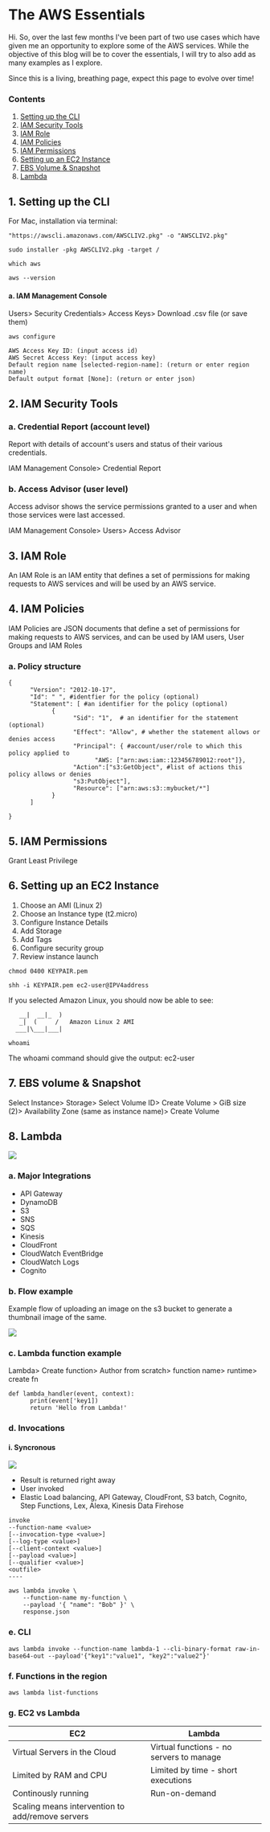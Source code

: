 # The AWS Essentials 

Hi. So, over the last few months I've been part of two use cases which have given me an opportunity to explore some of the AWS services. While the objective of this blog will be to cover the essentials, I will try to also add as many examples as I explore. 

Since this is a living, breathing page, expect this page to evolve over time! 

### Contents
 1.  [Setting up the CLI](https://github.com/blessinvarkey/musings/blob/wip-1/posts/cloud/aws/theory/19-01-2022-exploring-aws-services.md#setting-up-the-cli)
 2. [IAM Security Tools](https://github.com/blessinvarkey/musings/blob/wip-1/posts/cloud/aws/theory/19-01-2022-exploring-aws-services.md#iam-security-tools) 
 3. [IAM Role](https://github.com/blessinvarkey/musings/blob/wip-1/posts/cloud/aws/theory/19-01-2022-exploring-aws-services.md#iam-role) 
 4. [IAM Policies](https://github.com/blessinvarkey/musings/blob/wip-1/posts/cloud/aws/theory/19-01-2022-exploring-aws-services.md#iam-policies) 
 5. [IAM Permissions](https://github.com/blessinvarkey/musings/blob/wip-1/posts/cloud/aws/theory/19-01-2022-exploring-aws-services.md#iam-permissions) 
 6. [Setting up an EC2 Instance](https://github.com/blessinvarkey/musings/blob/wip-1/posts/cloud/aws/theory/19-01-2022-exploring-aws-services.md#setting-up-an-ec2-instance)  
 7. [EBS Volume & Snapshot](https://github.com/blessinvarkey/musings/blob/wip-1/posts/cloud/aws/theory/19-01-2022-exploring-aws-services.md#ebs-volume--snapshot)  
 8. [Lambda](https://github.com/blessinvarkey/musings/blob/wip-1/posts/cloud/aws/theory/19-01-2022-exploring-aws-services.md#lambda)  

## 1. Setting up the CLI
For Mac, installation via terminal:

```
"https://awscli.amazonaws.com/AWSCLIV2.pkg" -o "AWSCLIV2.pkg"
```
```
sudo installer -pkg AWSCLIV2.pkg -target /      

```
```
which aws
```
```
aws --version
```

#### a. IAM Management Console  
Users> Security Credentials> Access Keys> Download .csv file (or save them)

```
aws configure
```
```
AWS Access Key ID: (input access id)
AWS Secret Access Key: (input access key)
Default region name [selected-region-name]: (return or enter region name)
Default output format [None]: (return or enter json)
```

## 2. IAM Security Tools

### a. Credential Report (account level)
Report with details of account's users and status of their various credentials.  

IAM Management Console> Credential Report
 
### b. Access Advisor (user level)
Access advisor shows the service permissions granted to a user and when those services were last accessed. 

IAM Management Console> Users> Access Advisor


## 3. IAM Role
An IAM Role is an IAM entity that defines a set of permissions for making requests to AWS services and will be used by an AWS service. 

## 4. IAM Policies
IAM Policies are JSON documents that define a set of permissions for making requests to AWS services, and can be used by IAM users, User Groups and IAM Roles

### a. Policy structure
```
{
      "Version": "2012-10-17",
      "Id": " ", #identfier for the policy (optional)
      "Statement": [ #an identifier for the policy (optional)
            {
                  "Sid": "1",  # an identifier for the statement (optional)
                  "Effect": "Allow", # whether the statement allows or denies access 
                  "Principal": { #account/user/role to which this policy applied to 
                        "AWS: ["arn:aws:iam::123456789012:root"]},
                  "Action":["s3:GetObject", #list of actions this policy allows or denies
                  "s3:PutObject"],
                  "Resource": ["arn:aws:s3::mybucket/*"]
            }
      ]

}
```

## 5. IAM Permissions
Grant Least Privilege 


## 6. Setting up an EC2 Instance

1. Choose an AMI (Linux 2)
2. Choose an Instance type (t2.micro)
3. Configure Instance Details
4. Add Storage 
5. Add Tags
6. Configure security group
7. Review instance launch 

```
chmod 0400 KEYPAIR.pem 
```
```
shh -i KEYPAIR.pem ec2-user@IPV4address
```
If you selected Amazon Linux, you should now be able to see: 

       __|  __|_  )
       _|  (     /   Amazon Linux 2 AMI
      ___|\___|___|



```
whoami
```
The whoami command should give the output: ec2-user

## 7. EBS volume & Snapshot

Select Instance> Storage> Select Volume ID> Create Volume > GiB size (2)> Availability Zone (same as instance name)> Create Volume


## 8. Lambda

![](aws-lambda.png)

### a. Major Integrations
- API Gateway
- DynamoDB
- S3
- SNS
- SQS
- Kinesis
- CloudFront 
- CloudWatch EventBridge 
- CloudWatch Logs
- Cognito

### b. Flow example
Example flow of uploading an image on the s3 bucket to generate a thumbnail image of the same.

![](aws-lambda-example.png)


### c. Lambda function example 

Lambda> Create function> Author from scratch> function name> runtime> create fn
```
def lambda_handler(event, context):
      print(event['key1])
      return 'Hello from Lambda!'
```


### d. Invocations
#### i. Syncronous 
![](aws-lambda-syncronous-invocation.png)
- Result is returned right away
- User invoked 
- Elastic Load balancing, API Gateway, CloudFront, S3 batch, Cognito, Step Functions, Lex, Alexa, Kinesis Data Firehose

```
invoke
--function-name <value>
[--invocation-type <value>]
[--log-type <value>]
[--client-context <value>]
[--payload <value>]
[--qualifier <value>]
<outfile>
----

aws lambda invoke \
    --function-name my-function \
    --payload '{ "name": "Bob" }' \
    response.json
```

### e. CLI

```
aws lambda invoke --function-name lambda-1 --cli-binary-format raw-in-base64-out --payload'{"key1":"value1", "key2":"value2"}'  
```

### f. Functions in the region
```
aws lambda list-functions
```
### g. EC2 vs Lambda 

|EC2|Lambda|
|--|--|
|Virtual Servers in the Cloud| Virtual functions - no servers to manage |
|Limited by RAM and CPU|Limited by time - short executions|
|Continously running|Run-on-demand|
|Scaling means intervention to add/remove servers||

